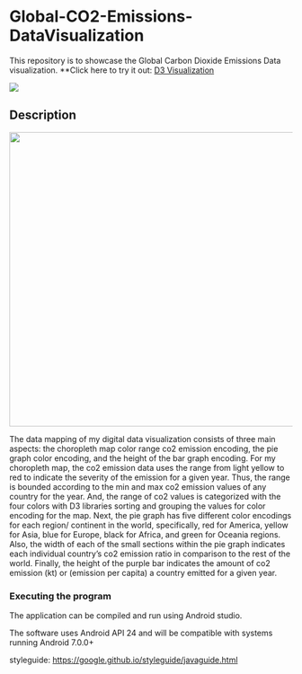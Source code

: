 # Global-CO2-Emissions-DataVisualization

This repository is to showcase the Global Carbon Dioxide Emissions Data visualization. **Click here to try it out: [D3 Visualization](https://thomaslui003.github.io/Global-CO2-Emissions-DataVisualization/)

<img src="https://github.com/thomaslui003/Global-CO2-Emissions-DataVisualization/raw/main/co2EmissionVis.png">

## Description

<img src="https://github.com/thomaslui003/Global-CO2-Emissions-DataVisualization/raw/main/dataMapping.jpg" width="807" height="524">

The data mapping of my digital data visualization consists of three main aspects: the choropleth map color range co2 emission encoding, the pie graph color encoding, and the height of the bar graph encoding. For my choropleth map, the co2 emission data uses the range from light yellow to red to indicate the severity of the emission for a given year. Thus, the range is bounded according to the min and max co2 emission values of any country for the year. And, the range of co2 values is categorized with the four colors with D3 libraries sorting and grouping the values for color encoding for the map. Next, the pie graph has five different color encodings for each region/ continent in the world, specifically, red for America, yellow for Asia, blue for Europe, black for Africa, and green for Oceania regions. Also, the width of each of the small sections within the pie graph indicates each individual country’s co2 emission ratio in comparison to the rest of the world. Finally, the height of the purple bar indicates the amount of co2 emission (kt)
or (emission per capita) a country emitted for a given year.


### Executing the program

The application can be compiled and run using Android studio.

The software uses Android API 24 and will be compatible with systems running Android 7.0.0+


styleguide: https://google.github.io/styleguide/javaguide.html

